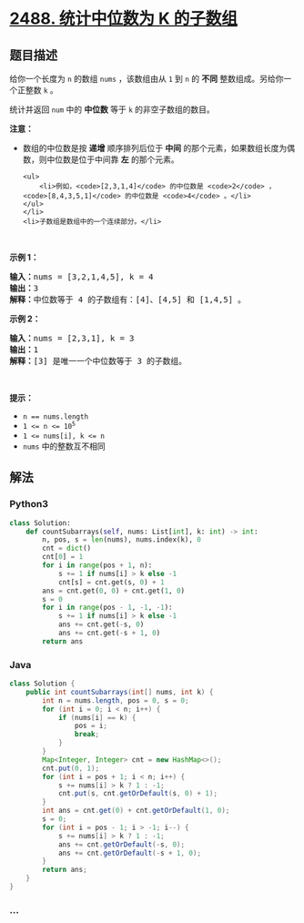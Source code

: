# [2488. 统计中位数为 K 的子数组](https://leetcode-cn.com/problems/count-subarrays-with-median-k)

## 题目描述

<!-- 这里写题目描述 -->

<p>给你一个长度为 <code>n</code> 的数组 <code>nums</code> ，该数组由从 <code>1</code> 到 <code>n</code> 的 <strong>不同</strong> 整数组成。另给你一个正整数 <code>k</code> 。</p>

<p>统计并返回 <code>num</code> 中的 <strong>中位数</strong> 等于 <code>k</code> 的非空子数组的数目。</p>

<p><strong>注意：</strong></p>

<ul>
	<li>数组的中位数是按 <strong>递增</strong> 顺序排列后位于 <strong>中间</strong> 的那个元素，如果数组长度为偶数，则中位数是位于中间靠 <strong>左</strong> 的那个元素。

	<ul>
		<li>例如，<code>[2,3,1,4]</code> 的中位数是 <code>2</code> ，<code>[8,4,3,5,1]</code> 的中位数是 <code>4</code> 。</li>
	</ul>
	</li>
	<li>子数组是数组中的一个连续部分。</li>
</ul>

<p>&nbsp;</p>

<p><strong>示例 1：</strong></p>

<pre><strong>输入：</strong>nums = [3,2,1,4,5], k = 4
<strong>输出：</strong>3
<strong>解释：</strong>中位数等于 4 的子数组有：[4]、[4,5] 和 [1,4,5] 。
</pre>

<p><strong>示例 2：</strong></p>

<pre><strong>输入：</strong>nums = [2,3,1], k = 3
<strong>输出：</strong>1
<strong>解释：</strong>[3] 是唯一一个中位数等于 3 的子数组。
</pre>

<p>&nbsp;</p>

<p><strong>提示：</strong></p>

<ul>
	<li><code>n == nums.length</code></li>
	<li><code>1 &lt;= n &lt;= 10<sup>5</sup></code></li>
	<li><code>1 &lt;= nums[i], k &lt;= n</code></li>
	<li><code>nums</code> 中的整数互不相同</li>
</ul>


## 解法

<!-- 这里可写通用的实现逻辑 -->

<!-- tabs:start -->

### **Python3**

<!-- 这里可写当前语言的特殊实现逻辑 -->

```python
class Solution:
    def countSubarrays(self, nums: List[int], k: int) -> int:
        n, pos, s = len(nums), nums.index(k), 0
        cnt = dict()
        cnt[0] = 1
        for i in range(pos + 1, n):
            s += 1 if nums[i] > k else -1
            cnt[s] = cnt.get(s, 0) + 1
        ans = cnt.get(0, 0) + cnt.get(1, 0)
        s = 0
        for i in range(pos - 1, -1, -1):
            s += 1 if nums[i] > k else -1
            ans += cnt.get(-s, 0)
            ans += cnt.get(-s + 1, 0)
        return ans
```

### **Java**

<!-- 这里可写当前语言的特殊实现逻辑 -->

```java
class Solution {
    public int countSubarrays(int[] nums, int k) {
        int n = nums.length, pos = 0, s = 0;
        for (int i = 0; i < n; i++) {
            if (nums[i] == k) {
                pos = i;
                break;
            }
        }
        Map<Integer, Integer> cnt = new HashMap<>();
        cnt.put(0, 1);
        for (int i = pos + 1; i < n; i++) {
            s += nums[i] > k ? 1 : -1;
            cnt.put(s, cnt.getOrDefault(s, 0) + 1);
        }
        int ans = cnt.get(0) + cnt.getOrDefault(1, 0);
        s = 0;
        for (int i = pos - 1; i > -1; i--) {
            s += nums[i] > k ? 1 : -1;
            ans += cnt.getOrDefault(-s, 0);
            ans += cnt.getOrDefault(-s + 1, 0);
        }
        return ans;
    }
}
```

### **...**

```

```

<!-- tabs:end -->
